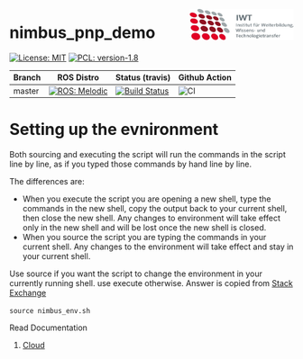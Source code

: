 <img src="./doc/images/IWT.png" align="right"
     title="IWT logo" width="184" height="55">

# nimbus_pnp_demo

[![License: MIT](https://img.shields.io/badge/License-MIT-yellow.svg)](https://opensource.org/licenses/MIT)
[![PCL: version-1.8](https://img.shields.io/badge/PCL-version%3A%201.8-yellowgreen)](https://img.shields.io/badge/PCL-version%3A%201.8-yellowgreen)


|Branch    | ROS Distro | Status (travis)  | Github Action |
|----------|------------|-----------|----------------------|
|master    | [![ROS: Melodic](https://img.shields.io/badge/ROS-Melodic-blue)](https://img.shields.io/badge/ROS-Melodic-blue)    |[![Build Status](https://travis-ci.org/prachandabhanu/nimbus_pnp_demo.svg?branch=master)](https://travis-ci.org/prachandabhanu/nimbus_pnp_demo)| ![CI](https://github.com/prachandabhanu/nimbus_pnp_demo/workflows/CI/badge.svg) |

# Setting up the evnironment
Both sourcing and executing the script will run the commands in the script line by line, as if you typed those commands by hand line by line.

The differences are:
* When you execute the script you are opening a new shell, type the commands in the new shell, copy the output back to your current shell, then close the new shell. Any changes to environment will take effect only in the new shell and will be lost once the new shell is closed.
* When you source the script you are typing the commands in your current shell. Any changes to the environment will take effect and stay in your current shell.

Use source if you want the script to change the environment in your currently running shell. use execute otherwise.
Answer is copied from [Stack Exchange](https://superuser.com/questions/176783/what-is-the-difference-between-executing-a-bash-script-vs-sourcing-it)

`source nimbus_env.sh`

Read Documentation
1. [Cloud](https://github.com/prachandabhanu/nimbus_pnp_demo/blob/master/doc/rosdoc/detector/doc/html/index.html)
